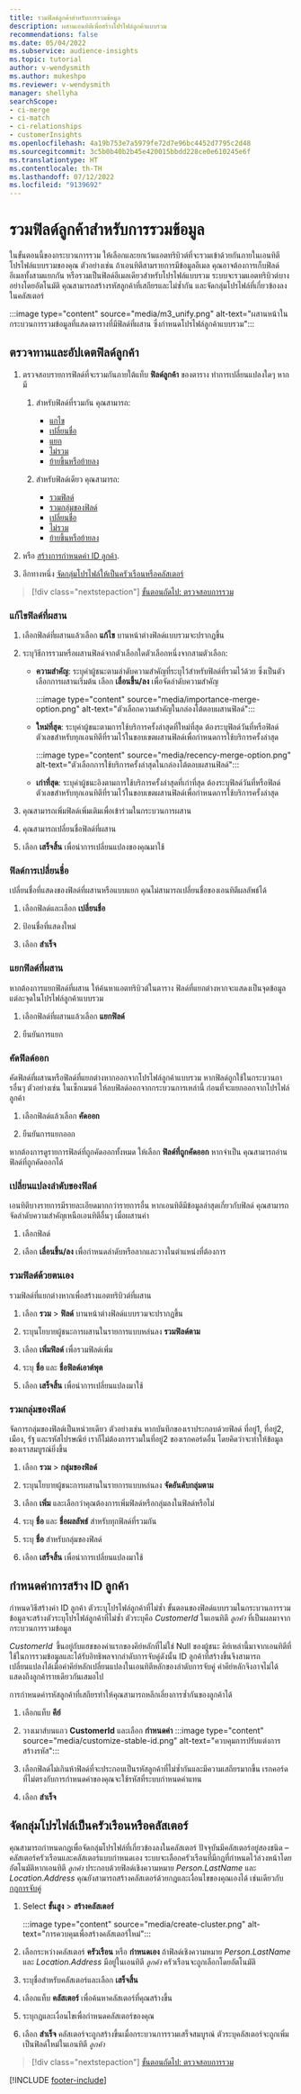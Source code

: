 ```yaml
---
title: รวมฟิลด์ลูกค้าสำหรับการรวมข้อมูล
description: ผสานเอนทิตีเพื่อสร้างโปรไฟล์ลูกค้าแบบรวม
recommendations: false
ms.date: 05/04/2022
ms.subservice: audience-insights
ms.topic: tutorial
author: v-wendysmith
ms.author: mukeshpo
ms.reviewer: v-wendysmith
manager: shellyha
searchScope:
- ci-merge
- ci-match
- ci-relationships
- customerInsights
ms.openlocfilehash: 4a19b753e7a5979fe72d7e96bc4452d7795c2d48
ms.sourcegitcommit: 3c5b0b40b2b45e420015bbdd228ce0e610245e6f
ms.translationtype: HT
ms.contentlocale: th-TH
ms.lasthandoff: 07/12/2022
ms.locfileid: "9139692"
---
```

# <a name="unify-customer-fields-for-data-unification"></a>รวมฟิลด์ลูกค้าสำหรับการรวมข้อมูล

ในขั้นตอนนี้ของกระบวนการรวม ให้เลือกและยกเว้นแอตทริบิวต์ที่จะรวมเข้าด้วยกันภายในเอนทิตีโปรไฟล์แบบรวมของคุณ ตัวอย่างเช่น ถ้าเอนทิตีสามรายการมีข้อมูลอีเมล คุณอาจต้องการเก็บฟิลด์อีเมลทั้งสามแยกกัน หรือรวมเป็นฟิลด์อีเมลเดียวสำหรับโปรไฟล์แบบรวม ระบบจะรวมแอตทริบิวต์บางอย่างโดยอัตโนมัติ คุณสามารถสร้างรหัสลูกค้าที่เสถียรและไม่ซ้ำกัน และจัดกลุ่มโปรไฟล์ที่เกี่ยวข้องลงในคลัสเตอร์

:::image type="content" source="media/m3_unify.png" alt-text="ผสานหน้าในกระบวนการรวมข้อมูลที่แสดงตารางที่มีฟิลด์ที่ผสาน ซึ่งกำหนดโปรไฟล์ลูกค้าแบบรวม":::

## <a name="review-and-update-the-customer-fields"></a>ตรวจทานและอัปเดตฟิลด์ลูกค้า

1. ตรวจสอบรายการฟิลด์ที่จะรวมกันภายใต้แท็บ **ฟิลด์ลูกค้า** ของตาราง ทำการเปลี่ยนแปลงใดๆ หากมี

   1. สำหรับฟิลด์ที่รวมกัน คุณสามารถ:
      - [แกไข](#edit-a-merged-field)
      - [เปลี่ยนชื่อ](#rename-fields)
      - [แยก](#separate-merged-fields)
      - [ไม่รวม](#exclude-fields)
      - [ย้ายขึ้นหรือย้ายลง](#change-the-order-of-fields)

   1. สำหรับฟิลด์เดียว คุณสามารถ:
      - [รวมฟิลด์](#combine-fields-manually)
      - [รวมกลุ่มของฟิลด์](#combine-a-group-of-fields)
      - [เปลี่ยนชื่อ](#rename-fields)
      - [ไม่รวม](#exclude-fields)
      - [ย้ายขึ้นหรือย้ายลง](#change-the-order-of-fields)

1. หรือ [สร้างการกำหนดค่า ID ลูกค้า](#configure-customer-id-generation).

1. อีกทางหนึ่ง [จัดกลุ่มโปรไฟล์ให้เป็นครัวเรือนหรือคลัสเตอร์](#group-profiles-into-households-or-clusters)

> [!div class="nextstepaction"]
> [ขั้นตอนถัดไป: ตรวจสอบการรวม](review-unification.md)

### <a name="edit-a-merged-field"></a>แก้ไขฟิลด์ที่ผสาน

1. เลือกฟิลด์ที่ผสานแล้วเลือก **แก้ไข** บานหน้าต่างฟิลด์แบบรวมจะปรากฏขึ้น

1. ระบุวิธีการรวมหรือผสานฟิลด์จากตัวเลือกใดตัวเลือกหนึ่งจากสามตัวเลือก:
    - **ความสำคัญ**: ระบุค่าผู้ชนะตามลำดับความสำคัญที่ระบุไว้สำหรับฟิลด์ที่รวมไว้ด้วย ซึ่งเป็นตัวเลือกการผสานเริ่มต้น เลือก **เลื่อนขึ้น/ลง** เพื่อจัดลำดับความสำคัญ

      :::image type="content" source="media/importance-merge-option.png" alt-text="ตัวเลือกความสำคัญในกล่องโต้ตอบผสานฟิลด์":::

    - **ใหม่ที่สุด**: ระบุค่าผู้ชนะตามการใช้บริการครั้งล่าสุดที่ใหม่ที่สุด ต้องระบุฟิลด์วันที่หรือฟิลด์ตัวเลขสำหรับทุกเอนทิตีที่รวมไว้ในขอบเขตผสานฟิลด์เพื่อกำหนดการใช้บริการครั้งล่าสุด

      :::image type="content" source="media/recency-merge-option.png" alt-text="ตัวเลือกการใช้บริการครั้งล่าสุดในกล่องโต้ตอบผสานฟิลด์":::

    - **เก่าที่สุด**: ระบุค่าผู้ชนะอิงตามการใช้บริการครั้งล่าสุดที่เก่าที่สุด ต้องระบุฟิลด์วันที่หรือฟิลด์ตัวเลขสำหรับทุกเอนทิตีที่รวมไว้ในขอบเขตผสานฟิลด์เพื่อกำหนดการใช้บริการครั้งล่าสุด

1. คุณสามารถเพิ่มฟิลด์เพิ่มเติมเพื่อเข้าร่วมในกระบวนการผสาน

1. คุณสามารถเปลี่ยนชื่อฟิลด์ที่ผสาน

1. เลือก **เสร็จสิ้น** เพื่อนำการเปลี่ยนแปลงของคุณมาใช้

### <a name="rename-fields"></a>ฟิลด์การเปลี่ยนชื่อ

เปลี่ยนชื่อที่แสดงของฟิลด์ที่ผสานหรือแบบแยก คุณไม่สามารถเปลี่ยนชื่อของเอนทิตีผลลัพธ์ได้

1. เลือกฟิลด์และเลือก **เปลี่ยนชื่อ**

1. ป้อนชื่อที่แสดงใหม่

1. เลือก **สำเร็จ**

### <a name="separate-merged-fields"></a>แยกฟิลด์ที่ผสาน

หากต้องการแยกฟิลด์ที่ผสาน ให้ค้นหาแอตทริบิวต์ในตาราง ฟิลด์ที่แยกต่างหากจะแสดงเป็นจุดข้อมูลแต่ละจุดในโปรไฟล์ลูกค้าแบบรวม

1. เลือกฟิลด์ที่ผสานแล้วเลือก **แยกฟิลด์**

1. ยืนยันการแยก

### <a name="exclude-fields"></a>คัดฟิลด์ออก

คัดฟิลด์ที่ผสานหรือฟิลด์ที่แยกต่างหากออกจากโปรไฟล์ลูกค้าแบบรวม หากฟิลด์ถูกใช้ในกระบวนการอื่นๆ ตัวอย่างเช่น ในเซ็กเมนต์ ให้ลบฟิลด์ออกจากกระบวนการเหล่านี้ ก่อนที่จะแยกออกจากโปรไฟล์ลูกค้า

1. เลือกฟิลด์แล้วเลือก **คัดออก**

1. ยืนยันการแยกออก

หากต้องการดูรายการฟิลด์ที่ถูกคัดออกทั้งหมด ให้เลือก **ฟิลด์ที่ถูกคัดออก** หากจำเป็น คุณสามารถอ่านฟิลด์ที่ถูกคัดออกได้

### <a name="change-the-order-of-fields"></a>เปลี่ยนแปลงลำดับของฟิลด์

เอนทิตีบางรายการมีรายละเอียดมากกว่ารายการอื่น หากเอนทิตีมีข้อมูลล่าสุดเกี่ยวกับฟิลด์ คุณสามารถจัดลำดับความสำคัญเหนือเอนทิตีอื่นๆ เมื่อผสานค่า

1. เลือกฟิลด์
  
1. เลือก **เลื่อนขึ้น/ลง** เพื่อกำหนดลำดับหรือลากและวางในตำแหน่งที่ต้องการ

### <a name="combine-fields-manually"></a>รวมฟิลด์ด้วยตนเอง

รวมฟิลด์ที่แยกต่างหากเพื่อสร้างแอตทริบิวต์ที่ผสาน

1. เลือก **รวม** > **ฟิลด์** บานหน้าต่างฟิลด์แบบรวมจะปรากฏขึ้น

1. ระบุนโยบายผู้ชนะการผสานในรายการแบบหล่นลง **รวมฟิลด์ตาม**

1. เลือก **เพิ่มฟิลด์** เพื่อรวมฟิลด์เพิ่ม

1. ระบุ **ชื่อ** และ **ชื่อฟิลด์เอาต์พุต**

1. เลือก **เสร็จสิ้น** เพื่อนำการเปลี่ยนแปลงมาใช้

### <a name="combine-a-group-of-fields"></a>รวมกลุ่มของฟิลด์

จัดการกลุ่มของฟิลด์เป็นหน่วยเดียว ตัวอย่างเช่น หากบันทึกของเราประกอบด้วยฟิลด์ ที่อยู่1, ที่อยู่2, เมือง, รัฐ และรหัสไปรษณีย์ เราก็ไม่ต้องการรวมในที่อยู่2 ของเรกคอร์ดอื่น โดยคิดว่าจะทำให้ข้อมูลของเราสมบูรณ์ยิ่งขึ้น

1. เลือก **รวม** > **กลุ่มของฟิลด์**

1. ระบุนโยบายผู้ชนะการผสานในรายการแบบหล่นลง **จัดอันดับกลุ่มตาม**

1. เลือก **เพิ่ม** และเลือกว่าคุณต้องการเพิ่มฟิลด์หรือกลุ่มลงในฟิลด์หรือไม่

1. ระบุ **ชื่อ** และ **ชื่อผลลัพธ์** สำหรับทุกฟิลด์ที่รวมกัน

1. ระบุ **ชื่อ** สำหรับกลุ่มของฟิลด์

1. เลือก **เสร็จสิ้น** เพื่อนำการเปลี่ยนแปลงมาใช้

## <a name="configure-customer-id-generation"></a>กำหนดค่าการสร้าง ID ลูกค้า

กำหนดวิธีสร้างค่า ID ลูกค้า ตัวระบุโปรไฟล์ลูกค้าที่ไม่ซ้ำ ขั้นตอนของฟิลด์แบบรวมในกระบวนการรวมข้อมูลจะสร้างตัวระบุโปรไฟล์ลูกค้าที่ไม่ซ้ำ ตัวระบุคือ *CustomerId* ในเอนทิตี *ลูกค้า* ที่เป็นผลมาจากกระบวนการรวมข้อมูล

*CustomerId*  ขึ้นอยู่กับแฮชของค่าแรกของคีย์หลักที่ไม่ใช่ Null ของผู้ชนะ คีย์เหล่านี้มาจากเอนทิตีที่ใช้ในการรวมข้อมูลและได้รับอิทธิพลจากลำดับการจับคู่ดังนั้น ID ลูกค้าที่สร้างขึ้นจึงสามารถเปลี่ยนแปลงได้เมื่อค่าคีย์หลักเปลี่ยนแปลงในเอนทิตีหลักของลำดับการจับคู่ ค่าคีย์หลักจึงอาจไม่ได้แสดงถึงลูกค้ารายเดียวกันเสมอไป

การกำหนดค่ารหัสลูกค้าที่เสถียรทำให้คุณสามารถหลีกเลี่ยงการซ้ำกันของลูกค้าได้

1. เลือกแท็บ **คีย์**

1. วางเมาส์บนแถว **CustomerId** และเลือก **กำหนดค่า**
   :::image type="content" source="media/customize-stable-id.png" alt-text="ควบคุมการปรับแต่งการสร้างรหัส":::

1. เลือกฟิลด์ไม่เกินห้าฟิลด์ที่จะประกอบเป็นรหัสลูกค้าที่ไม่ซ้ำกันและมีความเสถียรมากขึ้น เรกคอร์ดที่ไม่ตรงกับการกำหนดค่าของคุณจะใช้รหัสที่ระบบกำหนดค่าแทน  

1. เลือก **สำเร็จ**

## <a name="group-profiles-into-households-or-clusters"></a>จัดกลุ่มโปรไฟล์เป็นครัวเรือนหรือคลัสเตอร์

คุณสามารถกำหนดกฎเพื่อจัดกลุ่มโปรไฟล์ที่เกี่ยวข้องลงในคลัสเตอร์ ปัจจุบันมีคลัสเตอร์อยู่สองชนิด – คลัสเตอร์ครัวเรือนและคลัสเตอร์แบบกำหนดเอง ระบบจะเลือกครัวเรือนที่มีกฎที่กำหนดไว้ล่วงหน้าโดยอัตโนมัติหากเอนทิตี *ลูกค้า* ประกอบด้วยฟิลด์เชิงความหมาย *Person.LastName* และ *Location.Address* คุณยังสามารถสร้างคลัสเตอร์ด้วยกฎและเงื่อนไขของคุณเองได้ เช่นเดียวกับ [กฎการจับคู่](match-entities.md#define-rules-for-match-pairs)

1. Select **ขั้นสูง** > **สร้างคลัสเตอร์**

   :::image type="content" source="media/create-cluster.png" alt-text="การควบคุมเพื่อสร้างคลัสเตอร์ใหม่":::

1. เลือกระหว่างคลัสเตอร์ **ครัวเรือน** หรือ **กำหนดเอง** ถ้าฟิลด์เชิงความหมาย *Person.LastName* และ *Location.Address* มีอยู่ในเอนทิตี *ลูกค้า* ครัวเรือนจะถูกเลือกโดยอัตโนมัติ

1. ระบุชื่อสำหรับคลัสเตอร์และเลือก **เสร็จสิ้น**

1. เลือกแท็บ **คลัสเตอร์** เพื่อค้นหาคลัสเตอร์ที่คุณสร้างขึ้น

1. ระบุกฎและเงื่อนไขเพื่อกำหนดคลัสเตอร์ของคุณ

1. เลือก **สำเร็จ** คลัสเตอร์จะถูกสร้างขึ้นเมื่อกระบวนการรวมเสร็จสมบูรณ์ ตัวระบุคลัสเตอร์จะถูกเพิ่มเป็นฟิลด์ใหม่ในเอนทิตี *ลูกค้า*

> [!div class="nextstepaction"]
> [ขั้นตอนถัดไป: ตรวจสอบการรวม](review-unification.md)

[!INCLUDE [footer-include](includes/footer-banner.md)]
